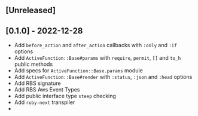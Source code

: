 ## [Unreleased]

## [0.1.0] - 2022-12-28

- Add `before_action` and `after_action` callbacks with `:only` and `:if` options
- Add `ActiveFunction::Base#params` with `require`, `permit`, `[]` and `to_h` public methods
- Add specs for `ActiveFunction::Base.params` module
- Add `ActiveFunction::Base#render` with `:status`, `:json` and `:head` options
- Add RBS signature
- Add RBS Aws Event Types
- Add public interface type `steep` checking
- Add `ruby-next` transpiler
- 
